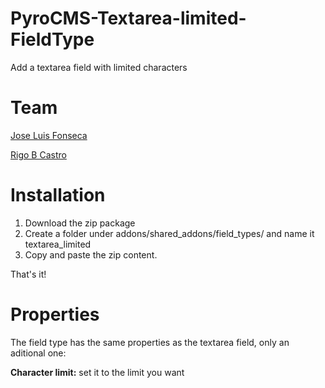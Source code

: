 PyroCMS-Textarea-limited-FieldType
==================================

Add a textarea field with limited characters


Team
===========================

[Jose Luis Fonseca](http://josefonseca.me)

[Rigo B Castro](http://twitter.com/rigobcastro)


Installation
===========================

1. Download the zip package
2. Create a folder under addons/shared_addons/field_types/ and name it textarea_limited
3. Copy and paste the zip content.

That's it!


Properties
===========================

The field type has the same properties as the textarea field, only an aditional one:

<b>Character limit:</b> set it to the limit you want

